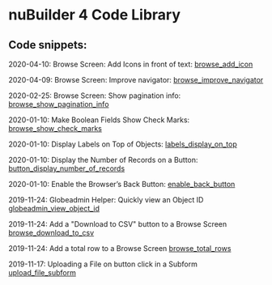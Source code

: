 # nuBuilder 4 Code Library

## Code snippets:

2020-04-10: Browse Screen: Add Icons in front of text: [browse_add_icon](browse_add_icon)

2020-04-09: Browse Screen: Improve navigator: [browse_improve_navigator](browse_improve_navigator)

2020-02-25: Browse Screen: Show pagination info: [browse_show_pagination_info](browse_show_pagination_info)

2020-01-10: Make Boolean Fields Show Check Marks: [browse_show_check_marks](browse_show_check_marks)

2020-01-10: Display Labels on Top of Objects: [labels_display_on_top](labels_display_on_top)

2020-01-10: Display the Number of Records on a Button: [button_display_number_of_records](button_display_number_of_records)

2020-01-10: Enable the Browser’s Back Button: [enable_back_button](enable_back_button)

2019-11-24: Globeadmin Helper: Quickly view an Object ID [globeadmin_view_object_id](globeadmin_view_object_id)

2019-11-24: Add a "Download to CSV" button to a Browse Screen [browse_download_to_csv](browse_download_to_csv)

2019-11-24: Add a total row to a Browse Screen [browse_total_rows](https://github.com/smalos/nubuilder-code-snippets/tree/master/browse_total_rows)

2019-11-17: Uploading a File on button click in a Subform [upload_file_subform](https://github.com/smalos/nubuilder-code-snippets/tree/master/upload_file_subform)


